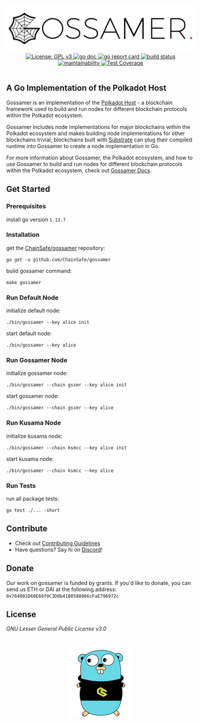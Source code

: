 <div align="center">
  <img alt="Gossamer logo" src="/docs/assets/img/gossamer_banner.png" width="600" />
</div>
<div align="center">
  <a href="https://www.gnu.org/licenses/gpl-3.0">
    <img alt="License: GPL v3" src="https://img.shields.io/badge/License-GPLv3-blue.svg" />
  </a>
  <a href="https://godoc.org/github.com/ChainSafe/gossamer">
    <img alt="go doc" src="https://godoc.org/github.com/ChainSafe/gossamer?status.svg" />
  </a>
  <a href="https://goreportcard.com/report/github.com/ChainSafe/gossamer">
    <img alt="go report card" src="https://goreportcard.com/badge/github.com/ChainSafe/gossamer" />
  </a>
  <a href="https://travis-ci.org/ChainSafe/gossamer/">
    <img alt="build status" src="https://travis-ci.org/ChainSafe/gossamer.svg?branch=development" />
  </a>
</div>
<div align="center">
  <a href="https://codeclimate.com/github/ChainSafe/gossamer/badges">
    <img alt="maintainability" src="https://api.codeclimate.com/v1/badges/933c7bb58eee9aba85eb/maintainability" />
  </a>
  <a href="https://codeclimate.com/github/ChainSafe/gossamer/test_coverage">
    <img alt="Test Coverage" src="https://api.codeclimate.com/v1/badges/933c7bb58eee9aba85eb/test_coverage" />
  </a>
</div>
<br />

## A Go Implementation of the Polkadot Host

Gossamer is an implementation of the [Polkadot Host](https://github.com/w3f/polkadot-spec) - a blockchain framework used to build and run nodes for different blockchain protocols within the Polkadot ecosystem.

Gossamer includes node implementations for major blockchains within the Polkadot ecosystem and makes building node implementations for other blockchains trivial; blockchains built with [Substrate](https://github.com/paritytech/substrate) can plug their compiled runtime into Gossamer to create a node implementation in Go.

For more information about Gossamer, the Polkadot ecosystem, and how to use Gossamer to build and run nodes for different blockchain protocols within the Polkadot ecosystem, check out [Gossamer Docs](https://ChainSafe.github.io/gossamer).

## Get Started

### Prerequisites

install go version `1.13.7`

### Installation

get the [ChainSafe/gossamer](https://github.com/ChainSafe/gossamer) repository:
```
go get -u github.com/ChainSafe/gossamer
```

build gossamer command:
```
make gossamer
```

### Run Default Node

initialize default node:
```
./bin/gossamer --key alice init
```

start default node:
```
./bin/gossamer --key alice
```

### Run Gossamer Node

initialize gossamer node:
```
./bin/gossamer --chain gssmr --key alice init
```

start gossamer node:
```
./bin/gossamer --chain gssmr --key alice
```

### Run Kusama Node

initialize kusama node:
```
./bin/gossamer --chain ksmcc --key alice init
```

start kusama node:
```
./bin/gossamer --chain ksmcc --key alice
```

### Run Tests

run all package tests:
```
go test ./... -short
```

## Contribute

- Check out [Contributing Guidelines](.github/CONTRIBUTING.md)  
- Have questions? Say hi on [Discord](https://discord.gg/Xdc5xjE)!

## Donate

Our work on gossamer is funded by grants. If you'd like to donate, you can send us ETH or DAI at the following address:
`0x764001D60E69f0C3D0b41B0588866cFaE796972c`

## License

_GNU Lesser General Public License v3.0_

<br />
<p align="center">
	<img src="/docs/assets/img/chainsafe_gopher.png">
</p>
